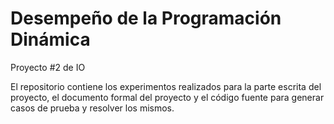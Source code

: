 # Desempeño de la Programación Dinámica
Proyecto #2 de IO

El repositorio contiene los experimentos realizados para la parte escrita del proyecto, el documento formal del proyecto y el código fuente para generar casos de prueba y resolver los mismos.